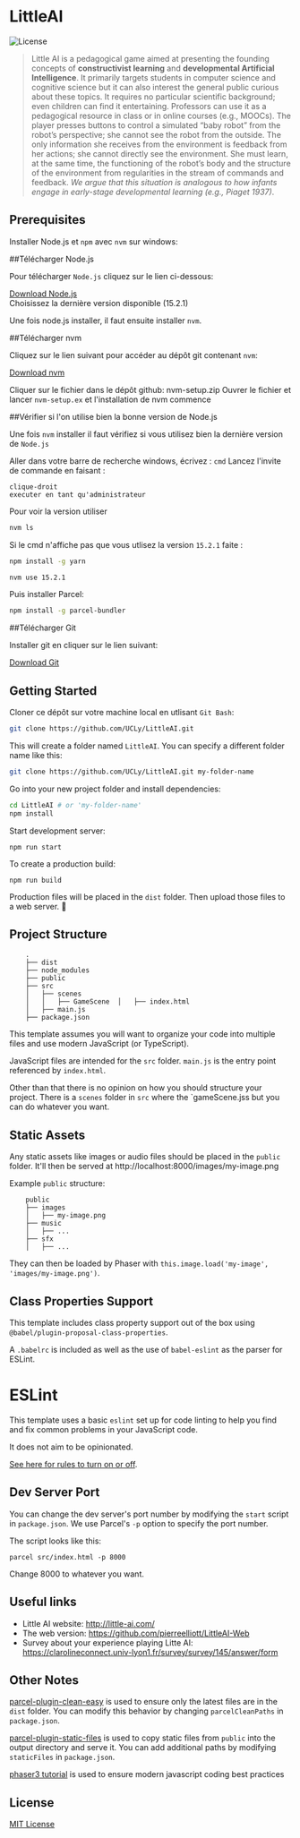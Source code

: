 # LittleAI
![License](https://img.shields.io/badge/license-MIT-green)

> Little AI is a pedagogical game aimed at presenting the founding concepts of **constructivist learning** and **developmental Artificial Intelligence**. It primarily targets students in computer science and cognitive science but it can also interest the general public curious about these topics. It requires no particular scientific background; even children can find it entertaining. Professors can use it as a pedagogical resource in class or in online courses (e.g., MOOCs). The player presses buttons to control a simulated “baby robot” from the robot’s perspective; she cannot see the robot from the outside. The only information she receives from the environment is feedback from her actions; she cannot directly see the environment. She must learn, at the same time, the functioning of the robot’s body and the structure of the environment from regularities in the stream of commands and feedback. *We argue that this situation is analogous to how infants engage in early-stage developmental learning (e.g., Piaget 1937)*.


## Prerequisites

Installer Node.js et `npm` avec `nvm` sur windows:

##Télécharger Node.js

Pour télécharger `Node.js` cliquez sur le lien ci-dessous: 
 
[Download Node.js](https://nodejs.org/en/)  
Choisissez la dernière version disponible (15.2.1)

Une fois node.js installer, il faut ensuite installer `nvm`.

##Télécharger nvm

Cliquez sur le lien suivant pour accéder au dépôt git contenant `nvm`:  

[Download nvm](https://github.com/coreybutler/nvm-windows/releases)

Cliquer sur  le fichier dans le dépôt github: nvm-setup.zip
Ouvrer le fichier et lancer `nvm-setup.ex` et l'installation de nvm commence

##Vérifier si l'on utilise bien la bonne version de Node.js

Une fois `nvm` installer il faut vérifiez si vous utilisez bien la dernière version de `Node.js`

Aller dans votre barre de recherche windows, écrivez : `cmd`
Lancez l'invite de commande en faisant :
 
 `clique-droit`  
 `executer en tant qu'administrateur`
 
 Pour voir la version utiliser
```bash
nvm ls
```
Si le cmd n'affiche pas que vous utlisez la version `15.2.1`
faite :
```bash
npm install -g yarn

nvm use 15.2.1
```

Puis installer Parcel:

```bash
npm install -g parcel-bundler
```

##Télécharger Git

Installer git en cliquer sur le lien suivant:
  
[Download Git](https://git-scm.com/downloads)

## Getting Started

Cloner ce dépôt sur votre machine local en utlisant `Git Bash`:

```bash
git clone https://github.com/UCLy/LittleAI.git
```

This will create a folder named `LittleAI`. You can specify a different folder name like this:

```bash
git clone https://github.com/UCLy/LittleAI.git my-folder-name
```

Go into your new project folder and install dependencies:

```bash
cd LittleAI # or 'my-folder-name'
npm install
```

Start development server:

```
npm run start
```

To create a production build:

```
npm run build
```

Production files will be placed in the `dist` folder. Then upload those files to a web server. 🎉

## Project Structure

```
    .
    ├── dist
    ├── node_modules
    ├── public
    ├── src
    │   ├── scenes
    │   │   ├── GameScene  │   ├── index.html
    │   ├── main.js
    ├── package.json
```

This template assumes you will want to organize your code into multiple files and use modern JavaScript (or TypeScript).

JavaScript files are intended for the `src` folder. `main.js` is the entry point referenced by `index.html`.

Other than that there is no opinion on how you should structure your project. There is a `scenes` folder in `src` where the `gameScene.jss but you can do whatever you want.

## Static Assets

Any static assets like images or audio files should be placed in the `public` folder. It'll then be served at http://localhost:8000/images/my-image.png

Example `public` structure:

```
    public
    ├── images
    │   ├── my-image.png
    ├── music
    │   ├── ...
    ├── sfx
    │   ├── ...
```

They can then be loaded by Phaser with `this.image.load('my-image', 'images/my-image.png')`.

## Class Properties Support

This template includes class property support out of the box using `@babel/plugin-proposal-class-properties`.

A `.babelrc` is included as well as the use of `babel-eslint` as the parser for ESLint.

# ESLint

This template uses a basic `eslint` set up for code linting to help you find and fix common problems in your JavaScript code.

It does not aim to be opinionated.

[See here for rules to turn on or off](https://eslint.org/docs/rules/).


## Dev Server Port

You can change the dev server's port number by modifying the `start` script in `package.json`. We use Parcel's `-p` option to specify the port number.

The script looks like this:

```
parcel src/index.html -p 8000
```

Change 8000 to whatever you want.

## Useful links
  - Little AI website: http://little-ai.com/
  - The web version: https://github.com/pierreelliott/LittleAI-Web
  - Survey about your experience playing Litte AI: https://clarolineconnect.univ-lyon1.fr/survey/survey/145/answer/form

## Other Notes

[parcel-plugin-clean-easy](https://github.com/lifuzhao100/parcel-plugin-clean-easy) is used to ensure only the latest files are in the `dist` folder. You can modify this behavior by changing `parcelCleanPaths` in `package.json`.

[parcel-plugin-static-files](https://github.com/elwin013/parcel-plugin-static-files-copy#readme) is used to copy static files from `public` into the output directory and serve it. You can add additional paths by modifying `staticFiles` in `package.json`.

[phaser3 tutorial](https://blog.ourcade.co/posts/2020/make-first-phaser-3-game-modern-javascript-part1/) is used to ensure modern javascript coding best practices

## License

[MIT License](https://github.com/ourcade/phaser3-parcel-template/blob/master/LICENSE)

